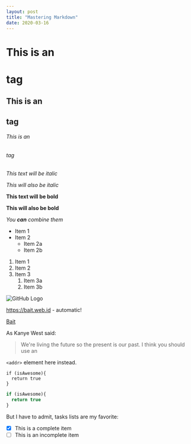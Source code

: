 ```yaml
---
layout: post
title: "Mastering Markdown"
date: 2020-03-16
---
```


# This is an <h1> tag

## This is an <h2> tag

###### This is an <h6> tag

*This text will be italic*

_This will also be italic_

**This text will be bold**

__This will also be bold__

_You **can** combine them_

* Item 1
* Item 2
  * Item 2a
  * Item 2b

1. Item 1
1. Item 2
1. Item 3
   1. Item 3a
   1. Item 3b

![GitHub Logo](https://2.bp.blogspot.com/-RbFwu_jFXV8/Xd4V6OmfK7I/AAAAAAAACWw/R4mRmhwobh0FQynEMuHmgj4-XwW6uvfUQCLcBGAsYHQ/w1600-h685-p-k-no-nu/separation-bait-web-id.jpg)

https://bait.web.id - automatic!

[Bait](http://bait.web.id)

As Kanye West said:
> We're living the future so
> the present is our past.
I think you should use an

`<addr>` element here instead.

```
if (isAwesome){
  return true
}
```

```javascript
if (isAwesome){
  return true
}
```

But I have to admit, tasks lists are my favorite:
- [x] This is a complete item
- [ ] This is an incomplete item
